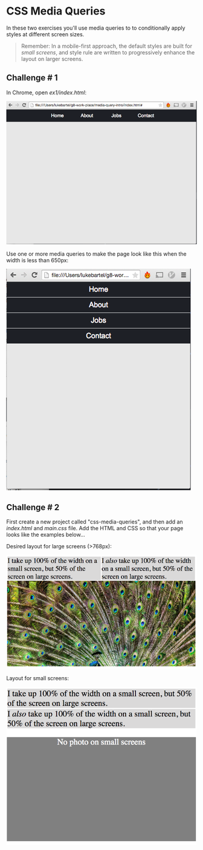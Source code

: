 # CSS Media Queries

In these two exercises you'll use media queries to to conditionally apply styles at different screen sizes.

> Remember: In a mobile-first approach, the default styles are built for *small screens*, and style rule are written to progressively enhance the layout on larger screens.

## Challenge # 1

In Chrome, open *ex1/index.html*:

![](/images/horizontal.png)

Use one or more media queries to make the page look like this when the width is less than 650px:

![](/images/vertical.png)

## Challenge # 2

First create a new project called "css-media-queries", and then add an *index.html* and *main.css* file. Add the HTML and CSS so that your page looks like the examples below...

Desired layout for large screens (>768px):

![](images/large.png)

Layout for small screens:

![](images/small.png)
